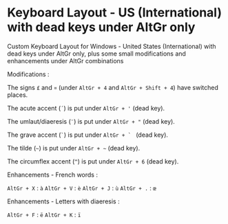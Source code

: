 # Keyboard Layout - US (International) with dead keys under AltGr only
Custom Keyboard Layout for Windows - United States (International) with dead keys under AltGr only, plus some small modifications and enhancements under AltGr combinations


Modifications :

The signs `£` and `¤` (under `AltGr + 4` and `AltGr + Shift + 4`) have switched places.

The acute accent (`´`) is put under `AltGr + '` (dead key).

The umlaut/diaeresis (`¨`) is put under `AltGr + "` (dead key).

The grave accent (`` ` ``) is put under ``AltGr + ` `` (dead key).

The tilde (`~`) is put under `AltGr + ~` (dead key).

The circumflex accent (`^`) is put under `AltGr + 6` (dead key).


Enhancements - French words :

`AltGr + X` : `à`
`AltGr + V` : `è`
`AltGr + J` : `ù`
`AltGr + .` : `œ`

Enhancements - Letters with diaeresis :

`AltGr + F` : `ë`
`AltGr + K` : `ï`
